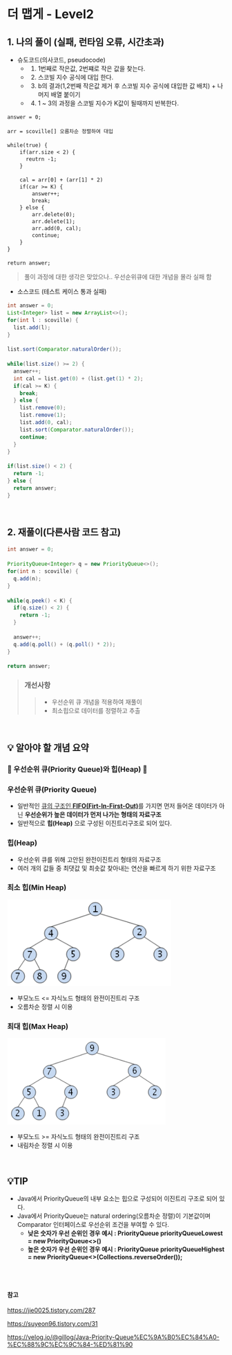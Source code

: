 # 더 맵게 - Level2

## 1. 나의 풀이 (실패, 런타임 오류, 시간초과)
* 슈도코드(의사코드, pseudocode)
  * 1. 1번째로 작은값, 2번쨰로 작은 값을 찾는다.
  * 2. 스코빌 지수 공식에 대입 한다.
  * 3. b의 결과(1,2번째 작은값 제거 후 스코빌 지수 공식에 대입한 값 배치) + 나머지 배열 붙이기
  * 4. 1 ~ 3의 과정을 스코빌 지수가 K값이 될때까지 반복한다.
```
answer = 0;
            
arr = scoville[] 오름차순 정렬하여 대입

while(true) {
    if(arr.size < 2) {
      reutrn -1;
    }
    
    cal = arr[0] + (arr[1] * 2)
    if(car >= K) {
        answer++;
        break;
    } else {
        arr.delete(0);
        arr.delete(1);
        arr.add(0, cal);
        continue;
    }
}

return answer;
```
> 풀이 과정에 대한 생각은 맞았으나.. 우선순위큐에 대한 개념을 몰라 실패 함

* 소스코드 (테스트 케이스 통과 실패)
```java
int answer = 0;
List<Integer> list = new ArrayList<>();
for(int l : scoville) {
  list.add(l);
}

list.sort(Comparator.naturalOrder());

while(list.size() >= 2) {
  answer++;
  int cal = list.get(0) + (list.get(1) * 2);
  if(cal >= K) {
    break;
  } else {
    list.remove(0);
    list.remove(1);
    list.add(0, cal);
    list.sort(Comparator.naturalOrder());
    continue;
  }
}

if(list.size() < 2) {
  return -1;
} else {
  return answer;
}
```

<br/>

## 2. 재풀이(다른사람 코드 참고)
```java
int answer = 0;

PriorityQueue<Integer> q = new PriorityQueue<>();
for(int n : scoville) {
  q.add(n);
}

while(q.peek() < K) {
  if(q.size() < 2) {
    return -1;
  }

  answer++;
  q.add(q.poll() + (q.poll() * 2));
}

return answer;
```

> ### 개선사항
>> - 우선순위 큐 개념을 적용하여 재풀이
>> - 최소힙으로 데이터를 정렬하고 추출

<br/>

## 💡 알아야 할 개념 요약
### 📌 우선순위 큐(Priority Queue)와 힙(Heap) 📌

### 우선순위 큐(Priority Queue)
- 일반적인 [큐의 구조인 **FIFO(Firt-In-First-Out)**](https://github.com/soyoungkim9/programmers/blob/main/Stack/%EA%B0%99%EC%9D%80%20%EC%88%AB%EC%9E%90%EB%8A%94%20%EC%8B%AB%EC%96%B4.md#%ED%81%90queue)를 가지면 먼저 들어온 데이터가 아닌 **우선순위가 높은 데이터가 먼저 나가는 형태의 자료구조**
- 일반적으로 **힙(Heap)** 으로 구성된 이진트리구조로 되어 있다.

### 힙(Heap)
- 우선순위 큐를 위해 고안된 완전이진트리 형태의 자료구조 
- 여러 개의 값들 중 최댓값 및 최솟값 찾아내는 연산을 빠르게 하기 위한 자료구조

### 최소 힙(Min Heap)
<img src="img/MinHeap.png" height="200px" alt="MinHeap" />

- 부모노드 <= 자식노드 형태의 완전이진트리 구조
- 오름차순 정렬 시 이용

### 최대 힙(Max Heap)
<img src="img/MaxHeap.png" height="200px" alt="MaxHeap" />

- 부모노드 >= 자식노드 형태의 완전이진트리 구조
- 내림차순 정렬 시 이용

<br/>

## 💡TIP
- Java에서 PriorityQueue의 내부 요소는 힙으로 구성되어 이진트리 구조로 되어 있다.
- Java에서 PriorityQueue는 natural ordering(오름차순 정렬)이 기본값이며 Comparator 인터페이스로 우선순위 조건을 부여할 수 있다.
  * **낮은 숫자가 우선 순위인 경우 예시  : PriorityQueue<Integer> priorityQueueLowest = new PriorityQueue<>()** 
  * **높은 숫자가 우선 순위인 경우 예시  : PriorityQueue<Integer> priorityQueueHighest = new PriorityQueue<>(Collections.reverseOrder());**

<br/></br>

#### 참고
https://jie0025.tistory.com/287

https://suyeon96.tistory.com/31

https://velog.io/@gillog/Java-Priority-Queue%EC%9A%B0%EC%84%A0-%EC%88%9C%EC%9C%84-%ED%81%90